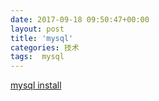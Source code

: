 ```yaml
---
date: 2017-09-18 09:50:47+00:00
layout: post
title: 'mysql'
categories: 技术
tags:  mysql 
---
```

[mysql install](https://www.digitalocean.com/community/tutorials/how-to-install-mysql-on-ubuntu-14-04)

